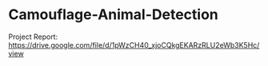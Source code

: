 # Camouflage-Animal-Detection

Project Report: https://drive.google.com/file/d/1pWzCH40_xjoCQkgEKARzRLU2eWb3K5Hc/view

